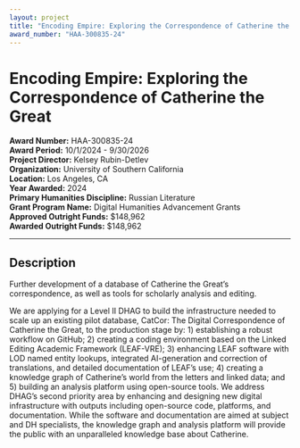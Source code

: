 ```yaml
---
layout: project
title: "Encoding Empire: Exploring the Correspondence of Catherine the Great"
award_number: "HAA-300835-24"
---
```



# Encoding Empire: Exploring the Correspondence of Catherine the Great

**Award Number:** HAA-300835-24  
**Award Period:** 10/1/2024 - 9/30/2026  
**Project Director:** Kelsey  Rubin-Detlev  
**Organization:** University of Southern California  
**Location:** Los Angeles, CA  
**Year Awarded:** 2024  
**Primary Humanities Discipline:** Russian Literature  
**Grant Program Name:** Digital Humanities Advancement Grants  
**Approved Outright Funds:** $148,962  
**Awarded Outright Funds:** $148,962  

---

## Description

<p>Further development of a database of Catherine the Great’s correspondence, as well as tools for scholarly analysis and editing. </p>
<p>We are applying for a Level II DHAG to build the infrastructure needed to scale up an existing pilot database, CatCor: The Digital Correspondence of Catherine the Great, to the production stage by: 1) establishing a robust workflow on GitHub; 2) creating a coding environment based on the Linked Editing Academic Framework (LEAF-VRE); 3) enhancing LEAF software with LOD named entity lookups, integrated AI-generation and correction of translations, and detailed documentation of LEAF’s use; 4) creating a knowledge graph of Catherine’s world from the letters and linked data; and 5) building an analysis platform using open-source tools. We address DHAG’s second priority area by enhancing and designing new digital infrastructure with outputs including open-source code, platforms, and documentation. While the software and documentation are aimed at subject and DH specialists, the knowledge graph and analysis platform will provide the public with an unparalleled knowledge base about Catherine.</p>
